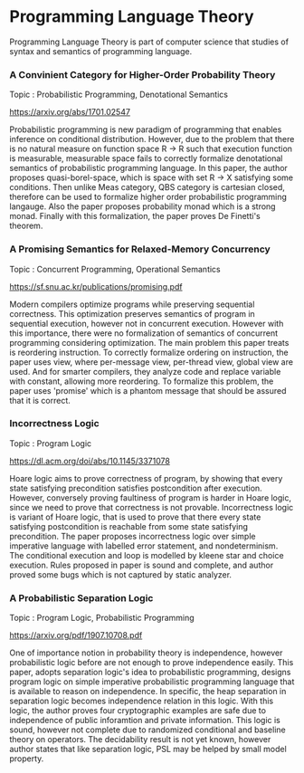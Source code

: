 # Programming Language Theory
Programming Language Theory is part of computer science that studies of syntax and semantics of programming language.

### A Convinient Category for Higher-Order Probability Theory

Topic : Probabilistic Programming, Denotational Semantics

<https://arxiv.org/abs/1701.02547>

Probabilistic programming is new paradigm of programming that enables inference on conditional distribution.
However, due to the problem that there is no natural measure on function space R -> R such that execution function is measurable, 
measurable space fails to correctly formalize denotational semantics of probabilistic programming language.
In this paper, the author proposes quasi-borel-space, which is space with set R -> X satisfying some conditions.
Then unlike Meas category, QBS category is cartesian closed, therefore can be used to formalize higher order probabilistic programming langauge.
Also the paper proposes probability monad which is a strong monad.
Finally with this formalization, the paper proves De Finetti's theorem.

### A Promising Semantics for Relaxed-Memory Concurrency

Topic : Concurrent Programming, Operational Semantics

<https://sf.snu.ac.kr/publications/promising.pdf>

Modern compilers optimize programs while preserving sequential correctness.
This optimization preserves semantics of program in sequential execution, however not in concurrent execution.
However with this importance, there were no formalization of semantics of concurrent programming considering optimization.
The main problem this paper treats is reordering instruction.
To correctly formalize ordering on instruction, the paper uses view, where per-message view, per-thread view, global view are used.
And for smarter compilers, they analyze code and replace variable with constant, allowing more reordering.
To formalize this problem, the paper uses 'promise' which is a phantom message that should be assured that it is correct.

### Incorrectness Logic

Topic : Program Logic

<https://dl.acm.org/doi/abs/10.1145/3371078>

Hoare logic aims to prove correctness of program, by showing that every state satisfying precondition satisfies postcondition after execution.
However, conversely proving faultiness of program is harder in Hoare logic, since we need to prove that correctness is not provable.
Incorrectness logic is variant of Hoare logic, that is used to prove that there every state satisfying postcondition is reachable from some state satisfying precondition.
The paper proposes incorrectness logic over simple imperative language with labelled error statement, and nondeterminism.
The conditional execution and loop is modelled by kleene star and choice execution.
Rules proposed in paper is sound and complete, and author proved some bugs which is not captured by static analyzer.

### A Probabilistic Separation Logic

Topic : Program Logic, Probabilistic Programming

<https://arxiv.org/pdf/1907.10708.pdf>

One of importance notion in probability theory is independence, however probabilistic logic before are not enough to prove
independence easily. This paper, adopts separation logic's idea to probabilistic programming, designs program logic on 
simple imperative probabilistic programming language that is available to reason on independence.
In specific, the heap separation in separation logic becomes independence relation in this logic.
With this logic, the author proves four cryptographic examples are safe due to independence of public inforamtion and private information.
This logic is sound, however not complete due to randomized conditional and baseline theory on operators.
The decidability result is not yet known, however author states that like separation logic, PSL may be helped by small model property.
